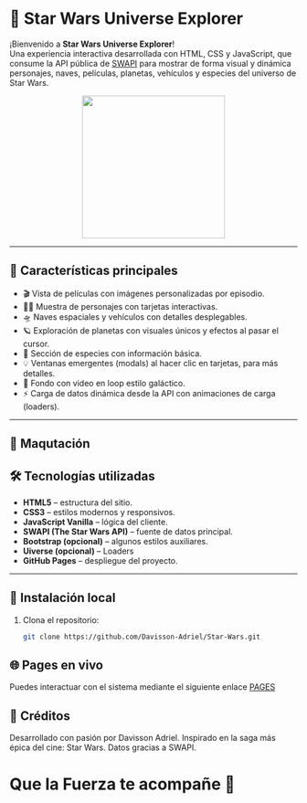 # 🌌 Star Wars Universe Explorer

¡Bienvenido a **Star Wars Universe Explorer**!  
Una experiencia interactiva desarrollada con HTML, CSS y JavaScript, que consume la API pública de [SWAPI](https://swapi.py4e.com/) para mostrar de forma visual y dinámica personajes, naves, películas, planetas, vehículos y especies del universo de Star Wars.

<div align="center">
  <img src="https://upload.wikimedia.org/wikipedia/commons/6/6c/Star_Wars_Logo.svg" width="250"/>
</div>

---

## 🚀 Características principales

- 🎬 Vista de películas con imágenes personalizadas por episodio.
- 🧑‍🚀 Muestra de personajes con tarjetas interactivas.
- 🛸 Naves espaciales y vehículos con detalles desplegables.
- 🪐 Exploración de planetas con visuales únicos y efectos al pasar el cursor.
- 🧬 Sección de especies con información básica.
- 💡 Ventanas emergentes (modals) al hacer clic en tarjetas, para más detalles.
- 🎥 Fondo con video en loop estilo galáctico.
- ⚡ Carga de datos dinámica desde la API con animaciones de carga (loaders).

---

## 📸 Maqutación



## 🛠️ Tecnologías utilizadas

- **HTML5** – estructura del sitio.
- **CSS3** – estilos modernos y responsivos.
- **JavaScript Vanilla** – lógica del cliente.
- **SWAPI (The Star Wars API)** – fuente de datos principal.
- **Bootstrap (opcional)** – algunos estilos auxiliares.
- **Uiverse (opcional)** – Loaders
- **GitHub Pages** – despliegue del proyecto.

---

## 🔧 Instalación local

1. Clona el repositorio:
   ```bash
   git clone https://github.com/Davisson-Adriel/Star-Wars.git

## 🌐 Pages en vivo

Puedes interactuar con el sistema mediante el siguiente enlace [PAGES](https://davisson-adriel.github.io/Star-Wars/)

## 🙌 Créditos
Desarrollado con pasión por Davisson Adriel.
Inspirado en la saga más épica del cine: Star Wars.
Datos gracias a SWAPI.

# Que la Fuerza te acompañe 🌠